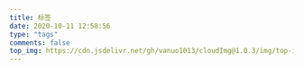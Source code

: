 ```yaml
---
title: 标签
date: 2020-10-11 12:58:56
type: "tags"
comments: false
top_img: https://cdn.jsdelivr.net/gh/vanuo1013/cloudImg@1.0.3/img/top-img-04.jpg
---
```

